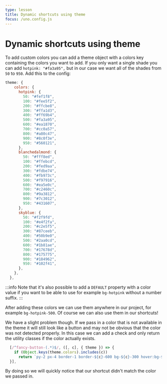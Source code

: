 ```yaml
---
type: lesson
title: Dynamic shortcuts using theme
focus: /uno.config.js
---
```


# Dynamic shortcuts using theme

To add custom colors you can add a theme object with a colors key containing the colors you want to add. If you only want a single shade you can add `hotpink: "#fa3a95",` but in our case we want all of the shades from `50` to `950`. Add this to the config:

```js
theme: {
    colors: {
      hotpink: {
        50: "#fef1f8",
        100: "#fee5f2",
        200: "#ffcbe8",
        300: "#ffa1d3",
        400: "#ff69b4",
        500: "#fa3a95",
        600: "#ea1870",
        700: "#cc0a57",
        800: "#a80c47",
        900: "#8c0f3e",
        950: "#560121",
      },
      blanchedalmond: {
        50: "#fff8ed",
        100: "#ffebcd",
        200: "#fed9aa",
        300: "#fdbe74",
        400: "#fb973c",
        500: "#f97916",
        600: "#ea5e0c",
        700: "#c2460c",
        800: "#9a3812",
        900: "#7c3012",
        950: "#431607",
      },
      skyblue: {
        50: "#f2f9fd",
        100: "#e4f2fa",
        200: "#c2e5f5",
        300: "#87ceeb",
        400: "#50b9e0",
        500: "#2aa0cd",
        600: "#1b81ae",
        700: "#17678d",
        800: "#175775",
        900: "#184962",
        950: "#102f41",
      },
    },
  },
```

:::info
Note that it's also possible to add a `DEFAULT` property with a color value if you want to be able to use for example `bg-hotpink` without a number suffix.
:::

After adding these colors we can use them anywhere in our project, for example `bg-hotpink-500`. Of course we can also use them in our shortcuts!

We have a slight problem though. If we pass in a color that is not available in the theme it will still look like a button and may not be obvious that the color was not detected properly. In this case we can add a check and only return the utility classes if the color actually exists.

```js
  [/^fancy-button-(.*)$/, ([, c], { theme }) => {
    if (Object.keys(theme.colors).includes(c))
      return `py-2 px-4 border-1 border-${c}-600 bg-${c}-300 hover:bg-${c}-400 rounded-lg shadow-md`
  }],
```

By doing so we will quickly notice that our shortcut didn't match the color we passed in.